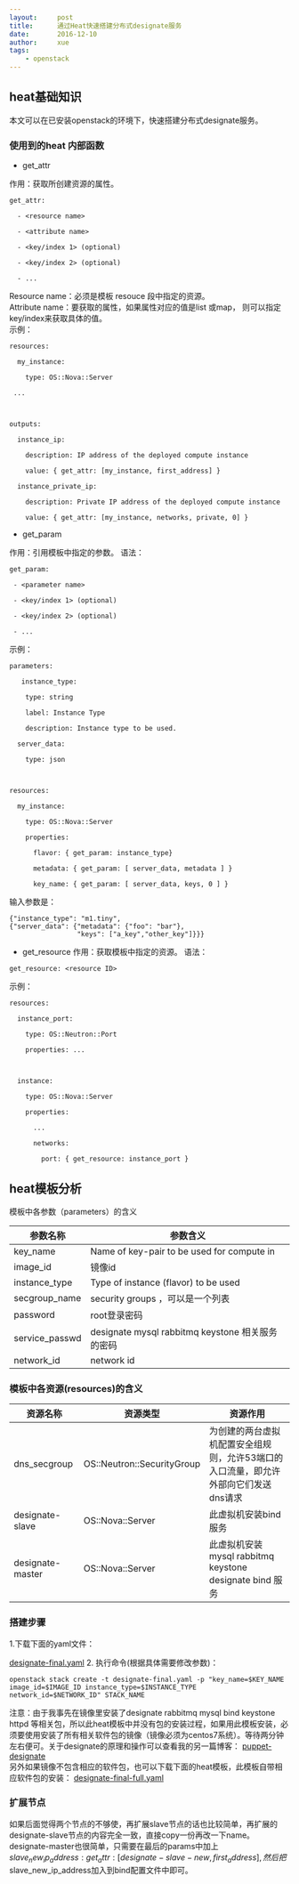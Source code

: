 ```yaml
---
layout:     post
title:      通过Heat快速搭建分布式designate服务
date:       2016-12-10
author:     xue
tags:
    - openstack
---
```


## heat基础知识
本文可以在已安装openstack的环境下，快速搭建分布式designate服务。

### 使用到的heat 内部函数
* get_attr

作用：获取所创建资源的属性。


```
get_attr:

  - <resource name>

  - <attribute name>

  - <key/index 1> (optional)

  - <key/index 2> (optional)

  - ...

```
Resource name：必须是模板 resouce 段中指定的资源。  
Attribute name：要获取的属性，如果属性对应的值是list 或map， 则可以指定key/index来获取具体的值。  
示例：

```
resources:

  my_instance:

    type: OS::Nova::Server

 ...



outputs:

  instance_ip:

    description: IP address of the deployed compute instance

    value: { get_attr: [my_instance, first_address] }

  instance_private_ip:

    description: Private IP address of the deployed compute instance

    value: { get_attr: [my_instance, networks, private, 0] }
```

* get_param

作用：引用模板中指定的参数。
语法：


```
get_param:

 - <parameter name>

 - <key/index 1> (optional)

 - <key/index 2> (optional)

 - ...
```
示例：

```
parameters:

   instance_type:

    type: string

    label: Instance Type

    description: Instance type to be used.

  server_data:

    type: json



resources:

  my_instance:

    type: OS::Nova::Server

    properties:

      flavor: { get_param: instance_type}

      metadata: { get_param: [ server_data, metadata ] }

      key_name: { get_param: [ server_data, keys, 0 ] }

```
输入参数是：

```
{"instance_type": "m1.tiny",
{"server_data": {"metadata": {"foo": "bar"},
                 "keys": ["a_key","other_key"]}}}

```

* get_resource
作用：获取模板中指定的资源。
语法：

```
get_resource: <resource ID>
```
示例：

```
resources:

  instance_port:

    type: OS::Neutron::Port

    properties: ...



  instance:

    type: OS::Nova::Server

    properties:

      ...

      networks:

        port: { get_resource: instance_port }
```

## heat模板分析
模板中各参数（parameters）的含义

| 参数名称 | 参数含义 |
|---|---|
| key_name | Name of key-pair to be used for compute in |
| image_id | 镜像id  |
| instance_type | Type of instance (flavor) to be used |
| secgroup_name | security groups ，可以是一个列表 |
| password | root登录密码 |
| service_passwd | designate mysql rabbitmq keystone 相关服务的密码 |
| network_id | network id |

### 模板中各资源(resources)的含义

| 资源名称 | 资源类型| 资源作用 | 
|---|---|---|
| dns_secgroup | OS::Neutron::SecurityGroup | 为创建的两台虚拟机配置安全组规则，允许53端口的入口流量，即允许外部向它们发送dns请求 |
| designate-slave | OS::Nova::Server | 此虚拟机安装bind服务 |
| designate-master | OS::Nova::Server | 此虚拟机安装mysql rabbitmq keystone designate bind 服务 |

### 搭建步骤
1.下载下面的yaml文件：

[designate-final.yaml](/files/designate-final.yaml)
2. 执行命令(根据具体需要修改参数)：

```
openstack stack create -t designate-final.yaml -p "key_name=$KEY_NAME image_id=$IMAGE_ID instance_type=$INSTANCE_TYPE network_id=$NETWORK_ID" STACK_NAME
```
注意：由于我事先在镜像里安装了designate rabbitmq mysql bind keystone httpd 等相关包，所以此heat模板中并没有包的安装过程，如果用此模板安装，必须要使用安装了所有相关软件包的镜像（镜像必须为centos7系统）。等待两分钟左右便可。关于designate的原理和操作可以查看我的另一篇博客： [puppet-designate](http://xuefy.cn/2016/11/14/puppet-designate/)  
另外如果镜像不包含相应的软件包，也可以下载下面的heat模板，此模板自带相应软件包的安装：
[designate-final-full.yaml](/files/designate-final-full.yaml)


### 扩展节点
如果后面觉得两个节点的不够使，再扩展slave节点的话也比较简单，再扩展的designate-slave节点的内容完全一致，直接copy一份再改一下name。designate-master也很简单，只需要在最后的params中加上$slave_new_ip_address: {get_attr: [designate-slave-new, first_address]},然后把$slave_new_ip_address加入到bind配置文件中即可。

